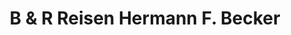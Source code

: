---
title: "B & R Reisen Hermann F. Becker"
url: /geseke/b-und-r-reisen-hermann-f-becker/
shop: Reisebüro
---